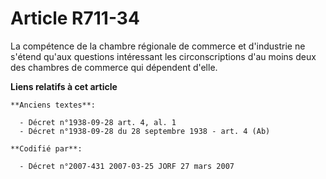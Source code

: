 # Article R711-34

La compétence de la chambre régionale de commerce et d'industrie ne s'étend qu'aux questions intéressant les circonscriptions
d'au moins deux des chambres de commerce qui dépendent d'elle.

**Liens relatifs à cet article**

	**Anciens textes**:

	  - Décret n°1938-09-28 art. 4, al. 1
	  - Décret n°1938-09-28 du 28 septembre 1938 - art. 4 (Ab)

	**Codifié par**:

	  - Décret n°2007-431 2007-03-25 JORF 27 mars 2007
